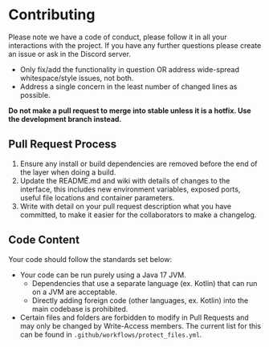 # Contributing 

Please note we have a code of conduct, please follow it in all your interactions with the project. If you have any further questions please create an issue or ask in the Discord server.

- Only fix/add the functionality in question OR address wide-spread whitespace/style issues, not both.
- Address a single concern in the least number of changed lines as possible.

**Do not make a pull request to merge into stable unless it is a hotfix. Use the development branch instead.**

## Pull Request Process

1. Ensure any install or build dependencies are removed before the end of the layer when doing a build.
2. Update the README.md and wiki with details of changes to the interface, this includes new environment variables, exposed ports, useful file locations and container parameters.
3. Write with detail on your pull request description what you have committed, to make it easier for the collaborators to make a changelog.

## Code Content

Your code should follow the standards set below:

- Your code can be run purely using a Java 17 JVM.
    - Dependencies that use a separate language (ex. Kotlin) that can run on a JVM are acceptable.
    - Directly adding foreign code (other languages, ex. Kotlin) into the main codebase is prohibited.
- Certain files and folders are forbidden to modify in Pull Requests and may only be changed by Write-Access members. The current list for this can be found in `.github/workflows/protect_files.yml`.